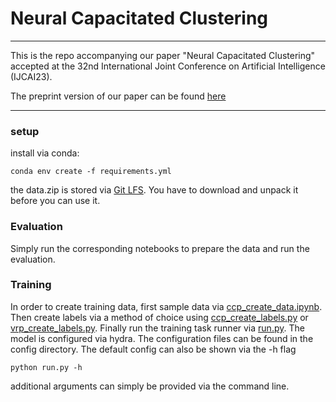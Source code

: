 # Neural Capacitated Clustering

---
This is the repo accompanying our paper 
"Neural Capacitated Clustering"
accepted at the 32nd International Joint Conference on Artificial Intelligence
(IJCAI23).

The preprint version of our paper can be found [here](https://arxiv.org/abs/2302.05134)

---


### setup

install via conda:
````
conda env create -f requirements.yml
````
the data.zip is stored via [Git LFS](https://docs.github.com/en/repositories/working-with-files/managing-large-files/about-git-large-file-storage).
You have to download and unpack it before you can use it.

### Evaluation
Simply run the corresponding notebooks to prepare the data and run the evaluation.


### Training

In order to create training data, first sample data via [ccp_create_data.ipynb](ccp_create_data.ipynb).
Then create labels via a method of choice using 
[ccp_create_labels.py](ccp_create_labels.py) or [vrp_create_labels.py](vrp_create_labels.py).
Finally run the training task runner via [run.py](run.py). The model is configured via hydra. 
The configuration files can be found in the config directory. 
The default config can also be shown via the -h flag
````
python run.py -h
````
additional arguments can simply be provided via the command line.
